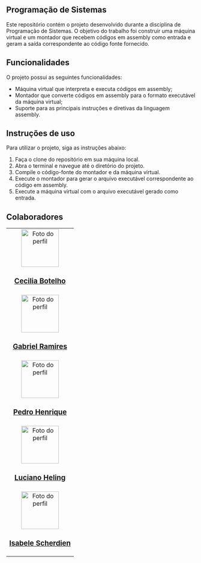 ## Programação de Sistemas

Este repositório contém o projeto desenvolvido durante a disciplina de Programação de Sistemas. O objetivo do trabalho foi construir uma máquina virtual e um montador que recebem códigos em assembly como entrada e geram a saída correspondente ao código fonte fornecido.

## Funcionalidades

O projeto possui as seguintes funcionalidades:

- Máquina virtual que interpreta e executa códigos em assembly;
- Montador que converte códigos em assembly para o formato executável da máquina virtual;
- Suporte para as principais instruções e diretivas da linguagem assembly.

## Instruções de uso

Para utilizar o projeto, siga as instruções abaixo:

1. Faça o clone do repositório em sua máquina local.
2. Abra o terminal e navegue até o diretório do projeto.
3. Compile o código-fonte do montador e da máquina virtual.
4. Execute o montador para gerar o arquivo executável correspondente ao código em assembly.
5. Execute a máquina virtual com o arquivo executável gerado como entrada.

## Colaboradores

<table align="center" display="flex">
    <tr>
    <td align="center">
      <a href="https://github.com/CeciliaBotelho"><img src="https://media.licdn.com/dms/image/D4D03AQFlApRizDnZkw/profile-displayphoto-shrink_800_800/0/1671571403564?e=1684972800&v=beta&t=hn8q_6gJzU9EEoDn4mJpSimn-_p9YUfQTgNHO9BXCi4" alt="Foto do perfil" width="100" height="100"></a>
      <h3><a href="https://github.com/CeciliaBotelho" style="text-align:center;">Cecilia Botelho</a></h3>
    </td>
   </tr>
  <tr>
    <td align="center">
      <a href="https://github.com/Falivith"><img src="https://media.licdn.com/dms/image/C4D03AQEkIzD6sgWsYw/profile-displayphoto-shrink_800_800/0/1648139991799?e=1684972800&v=beta&t=RNmQNh40s5jPWVfPwdLH8JnrV3_ws-XQ39_S0_rZ_cA" alt="Foto do perfil" width="100" height="100"></a>
      <h3><a href="https://github.com/falivith" style="text-align:center;">Gabriel Ramires</a></h3>
    </td>
  </tr>
  <tr>
    <td align="center">
      <a href="https://github.com/pepemesquita"><img src="https://avatars.githubusercontent.com/u/81587883?v=4" alt="Foto do perfil" width="100" height="100"></a>
      <h3><a href="https://github.com/pepemesquita" style="text-align:center;">Pedro Henrique</a></h3>
    </td>
  </tr>
   <tr>
    <td align="center">
      <a href="https://github.com/lucianoheling"><img src="https://avatars.githubusercontent.com/u/101375009?v=4" alt="Foto do perfil" width="100" height="100"></a>
      <h3><a href="https://github.com/lucianoheling" style="text-align:center;">Luciano Heling</a></h3>
    </td>
     <tr>
    <td align="center">
      <a href="https://github.com/IScherdien"><img src="https://avatars.githubusercontent.com/u/89227363?s=400&u=6b06ece7ef4135a5bf0409545c833efd28037147&v=4" alt="Foto do perfil" width="100" height="100"></a>
      <h3><a href="https://github.com/IScherdien" style="text-align:center;">Isabele Scherdien</a></h3>
    </td>
  </tr>
  </tr>
</table>

